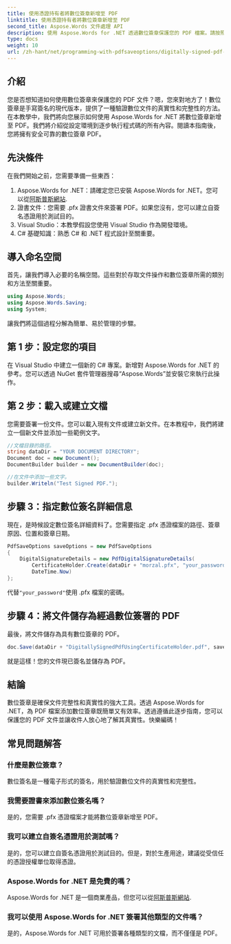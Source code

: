 ```yaml
---
title: 使用憑證持有者將數位簽章新增至 PDF
linktitle: 使用憑證持有者將數位簽章新增至 PDF
second_title: Aspose.Words 文件處理 API
description: 使用 Aspose.Words for .NET 透過數位簽章保護您的 PDF 檔案。請按照此逐步指南輕鬆將數位簽章新增至您的 PDF。
type: docs
weight: 10
url: /zh-hant/net/programming-with-pdfsaveoptions/digitally-signed-pdf-using-certificate-holder/
---
```

## 介紹

您是否想知道如何使用數位簽章來保護您的 PDF 文件？嗯，您來對地方了！數位簽章是手寫簽名的現代版本，提供了一種驗證數位文件的真實性和完整性的方法。在本教學中，我們將向您展示如何使用 Aspose.Words for .NET 將數位簽章新增至 PDF。我們將介紹從設定環境到逐步執行程式碼的所有內容。閱讀本指南後，您將擁有安全可靠的數位簽章 PDF。

## 先決條件

在我們開始之前，您需要準備一些東西：

1.  Aspose.Words for .NET：請確定您已安裝 Aspose.Words for .NET。您可以從[阿斯普斯網站](https://releases.aspose.com/words/net/).
2. 證書文件：您需要 .pfx 證書文件來簽署 PDF。如果您沒有，您可以建立自簽名憑證用於測試目的。
3. Visual Studio：本教學假設您使用 Visual Studio 作為開發環境。
4. C# 基礎知識：熟悉 C# 和 .NET 程式設計至關重要。

## 導入命名空間

首先，讓我們導入必要的名稱空間。這些對於存取文件操作和數位簽章所需的類別和方法至關重要。

```csharp
using Aspose.Words;
using Aspose.Words.Saving;
using System;
```

讓我們將這個過程分解為簡單、易於管理的步驟。

## 第 1 步：設定您的項目

在 Visual Studio 中建立一個新的 C# 專案。新增對 Aspose.Words for .NET 的參考。您可以透過 NuGet 套件管理器搜尋“Aspose.Words”並安裝它來執行此操作。

## 第 2 步：載入或建立文檔

您需要簽署一份文件。您可以載入現有文件或建立新文件。在本教程中，我們將建立一個新文件並添加一些範例文字。

```csharp
//文檔目錄的路徑。
string dataDir = "YOUR DOCUMENT DIRECTORY";
Document doc = new Document();
DocumentBuilder builder = new DocumentBuilder(doc);

//在文件中添加一些文字。
builder.Writeln("Test Signed PDF.");
```

## 步驟 3：指定數位簽名詳細信息

現在，是時候設定數位簽名詳細資料了。您需要指定 .pfx 憑證檔案的路徑、簽章原因、位置和簽章日期。

```csharp
PdfSaveOptions saveOptions = new PdfSaveOptions
{
    DigitalSignatureDetails = new PdfDigitalSignatureDetails(
        CertificateHolder.Create(dataDir + "morzal.pfx", "your_password"), "reason", "location",
        DateTime.Now)
};
```

代替`"your_password"`使用 .pfx 檔案的密碼。

## 步驟 4：將文件儲存為經過數位簽署的 PDF

最後，將文件儲存為具有數位簽章的 PDF。

```csharp
doc.Save(dataDir + "DigitallySignedPdfUsingCertificateHolder.pdf", saveOptions);
```

就是這樣！您的文件現已簽名並儲存為 PDF。

## 結論

數位簽章是確保文件完整性和真實性的強大工具。透過 Aspose.Words for .NET，為 PDF 檔案添加數位簽章既簡單又有效率。透過遵循此逐步指南，您可以保護您的 PDF 文件並讓收件人放心地了解其真實性。快樂編碼！

## 常見問題解答

### 什麼是數位簽章？
數位簽名是一種電子形式的簽名，用於驗證數位文件的真實性和完整性。

### 我需要證書來添加數位簽名嗎？
是的，您需要 .pfx 憑證檔案才能將數位簽章新增至 PDF。

### 我可以建立自簽名憑證用於測試嗎？
是的，您可以建立自簽名憑證用於測試目的。但是，對於生產用途，建議從受信任的憑證授權單位取得憑證。

### Aspose.Words for .NET 是免費的嗎？
 Aspose.Words for .NET 是一個商業產品，但您可以從[阿斯普斯網站](https://releases.aspose.com/).

### 我可以使用 Aspose.Words for .NET 簽署其他類型的文件嗎？
是的，Aspose.Words for .NET 可用於簽署各種類型的文檔，而不僅僅是 PDF。